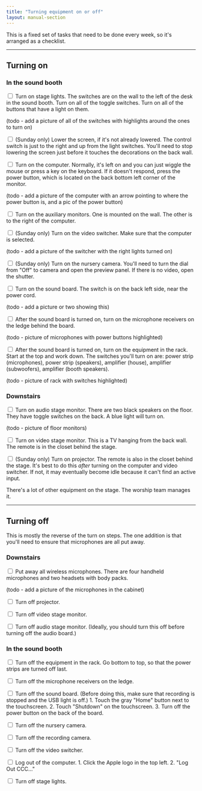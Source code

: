 ```yaml
---
title: "Turning equipment on or off"
layout: manual-section
---
```


This is a fixed set of tasks that need to be done every week, so it's arranged as a checklist.

---

## Turning on

### In the sound booth

<input type=checkbox> Turn on stage lights. The switches are on the wall to the left of the desk in the sound booth. Turn on all of the toggle switches. Turn on all of the buttons that have a light on them.

(todo - add a picture of all of the switches with highlights around the ones to turn on)

<input type=checkbox> (Sunday only) Lower the screen, if it's not already lowered. The control switch is just to the right and up from the light switches. You'll need to stop lowering the screen just before it touches the decorations on the back wall.

<input type=checkbox> Turn on the computer. Normally, it's left on and you can just wiggle the mouse or press a key on the keyboard. If it doesn't respond, press the power button, which is located on the back bottom left corner of the monitor.

(todo - add a picture of the computer with an arrow pointing to where the power button is, and a pic of the power button)

<input type=checkbox> Turn on the auxiliary monitors. One is mounted on the wall. The other is to the right of the computer.

<input type=checkbox> (Sunday only) Turn on the video switcher. Make sure that the computer is selected.

(todo - add a picture of the switcher with the right lights turned on)

<input type=checkbox> (Sunday only) Turn on the nursery camera. You'll need to turn the dial from "Off" to camera and open the preview panel. If there is no video, open the shutter.

<input type=checkbox> Turn on the sound board. The switch is on the back left side, near the power cord.

(todo - add a picture or two showing this)

<input type=checkbox> After the sound board is turned on, turn on the microphone receivers on the ledge behind the board.

(todo - picture of microphones with power buttons highlighted)

<input type=checkbox> After the sound board is turned on, turn on the equipment in the rack. Start at the top and work down. The switches you'll turn on are: power strip (microphones), power strip (speakers), amplifier (house), amplifier (subwoofers), amplifier (booth speakers).

(todo - picture of rack with switches highlighted)

### Downstairs

<input type=checkbox> Turn on audio stage monitor. There are two black speakers on the floor. They have toggle switches on the back. A blue light will turn on.

(todo - picture of floor monitors)

<input type=checkbox> Turn on video stage monitor. This is a TV hanging from the back wall. The remote is in the closet behind the stage.

<input type=checkbox> (Sunday only) Turn on projector. The remote is also in the closet behind the stage. It's best to do this _after_ turning on the computer and video switcher. If not, it may eventually become idle because it can't find an active input.

There's a lot of other equipment on the stage. The worship team manages it.

---

## Turning off

This is mostly the reverse of the turn on steps. The one addition is that you'll need to ensure that microphones are all put away.

### Downstairs

<input type=checkbox> Put away all wireless microphones. There are four handheld microphones and two headsets with body packs.

(todo - add a picture of the microphones in the cabinet)

<input type=checkbox> Turn off projector.

<input type=checkbox> Turn off video stage monitor.

<input type=checkbox> Turn off audio stage monitor. (Ideally, you should turn this off before turning off the audio board.)

### In the sound booth

<input type=checkbox> Turn off the equipment in the rack. Go bottom to top, so that the power strips are turned off last.

<input type=checkbox> Turn off the microphone receivers on the ledge.

<input type=checkbox> Turn off the sound board. (Before doing this, make sure that recording is stopped and the USB light is off.) 1. Touch the gray "Home" button next to the touchscreen. 2. Touch "Shutdown" on the touchscreen. 3. Turn off the power button on the back of the board.

<input type=checkbox> Turn off the nursery camera.

<input type=checkbox> Turn off the recording camera.

<input type=checkbox> Turn off the video switcher.

<input type=checkbox> Log out of the computer. 1. Click the Apple logo in the top left. 2. "Log Out CCC..."

<input type=checkbox> Turn off stage lights.